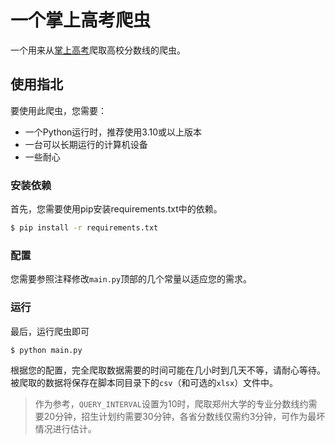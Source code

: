 # 一个掌上高考爬虫

一个用来从[掌上高考](https://www.gaokao.cn/)爬取高校分数线的爬虫。

## 使用指北

要使用此爬虫，您需要：
- 一个Python运行时，推荐使用3.10或以上版本
- 一台可以长期运行的计算机设备
- 一些耐心

### 安装依赖

首先，您需要使用pip安装requirements.txt中的依赖。

```bash
$ pip install -r requirements.txt
```

### 配置

您需要参照注释修改`main.py`顶部的几个常量以适应您的需求。

### 运行

最后，运行爬虫即可

```bash
$ python main.py
```

根据您的配置，完全爬取数据需要的时间可能在几小时到几天不等，请耐心等待。  
被爬取的数据将保存在脚本同目录下的`csv`（和可选的`xlsx`）文件中。

> 作为参考，`QUERY_INTERVAL`设置为10时，爬取郑州大学的专业分数线约需要20分钟，招生计划约需要30分钟，各省分数线仅需约3分钟，可作为最坏情况进行估计。